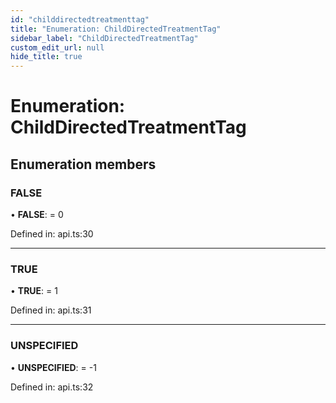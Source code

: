 ```yaml
---
id: "childdirectedtreatmenttag"
title: "Enumeration: ChildDirectedTreatmentTag"
sidebar_label: "ChildDirectedTreatmentTag"
custom_edit_url: null
hide_title: true
---
```


# Enumeration: ChildDirectedTreatmentTag

## Enumeration members

### FALSE

• **FALSE**: = 0

Defined in: api.ts:30

___

### TRUE

• **TRUE**: = 1

Defined in: api.ts:31

___

### UNSPECIFIED

• **UNSPECIFIED**: = -1

Defined in: api.ts:32
